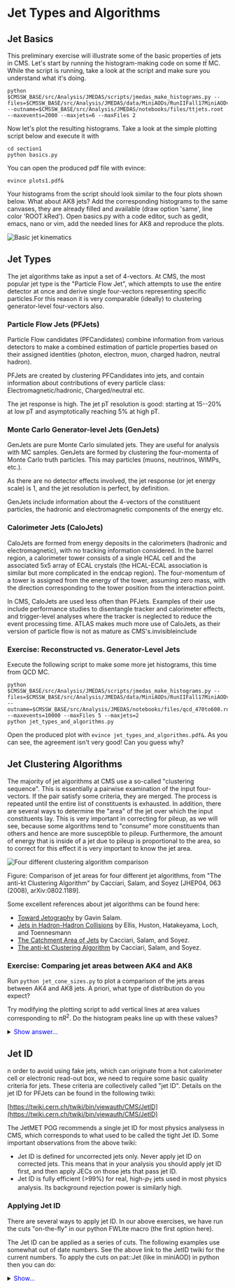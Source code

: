 # Jet Types and Algorithms

## Jet Basics

This preliminary exercise will illustrate some of the basic properties of jets in CMS. Let's start by running the histogram-making code on some $t\bar{t}$ MC. While the script is running, take a look at the script and make sure you understand what it's doing.

```
python $CMSSW_BASE/src/Analysis/JMEDAS/scripts/jmedas_make_histograms.py --files=$CMSSW_BASE/src/Analysis/JMEDAS/data/MiniAODs/RunIIFall17MiniAODv2/ttjets2023.txt --outname=$CMSSW_BASE/src/Analysis/JMEDAS/notebooks/files/ttjets.root --maxevents=2000 --maxjets=6 --maxFiles 2
```

Now let's plot the resulting histograms. Take a look at the simple plotting script below and execute it with

```
cd section1
python basics.py
```
You can open the produced pdf file with evince:

```
evince plots1.pdf&
```

Your histograms from the script should look similar to the four plots shown below. What about AK8 jets? Add the corresponding histograms to the same canvases, they are already filled and available (draw option 'same', line color 'ROOT.kRed').
Open basics.py with a code editor, such as gedit, emacs, nano or vim, add the needed lines for AK8 and reproduce the plots.

![Basic jet kinematics](../notebooks/files/plots1.png)

## Jet Types

The jet algorithms take as input a set of 4-vectors. At CMS, the most popular jet type is the "Particle Flow Jet", which attempts to use the entire detector at once and derive single four-vectors representing specific particles.For this reason it is very comparable (ideally) to clustering generator-level four-vectors also.

### Particle Flow Jets (PFJets)

Particle Flow candidates (PFCandidates) combine information from various detectors to make a combined estimation of particle properties based on their assigned identities (photon, electron, muon, charged hadron, neutral hadron).

PFJets are created by clustering PFCandidates into jets, and contain information about contributions of every particle class: Electromagnetic/hadronic, Charged/neutral etc.

The jet response is high. The jet pT resolution is good: starting at 15--20% at low pT and asymptotically reaching 5% at high pT.

### Monte Carlo Generator-level Jets (GenJets)

GenJets are pure Monte Carlo simulated jets. They are useful for analysis with MC samples. GenJets are formed by clustering the four-momenta of Monte Carlo truth particles. This may  particles (muons, neutrinos, WIMPs, etc.).

As there are no detector effects involved, the jet response (or jet energy scale) is 1, and the jet resolution is perfect, by definition.

GenJets include information about the 4-vectors of the constituent particles, the hadronic and electromagnetic components of the energy etc.

### Calorimeter Jets (CaloJets)

CaloJets are formed from energy deposits in the calorimeters (hadronic and electromagnetic), with no tracking information considered. In the barrel region, a calorimeter tower consists of a single HCAL cell and the associated 5x5 array of ECAL crystals (the HCAL-ECAL association is similar but more complicated in the endcap region). The four-momentum of a tower is assigned from the energy of the tower, assuming zero mass, with the direction corresponding to the tower position from the interaction point.

In CMS, CaloJets are used less often than PFJets. Examples of their use include performance studies to disentangle tracker and calorimeter effects, and trigger-level analyses where the tracker is neglected to reduce the event processing time. ATLAS makes much more use of CaloJets, as their version of particle flow is not as mature as CMS's.invisibleinclude 

### Exercise: Reconstructed vs. Generator-Level Jets

Execute the following script to make some more jet histograms, this time from QCD MC. 

```
python $CMSSW_BASE/src/Analysis/JMEDAS/scripts/jmedas_make_histograms.py --files=$CMSSW_BASE/src/Analysis/JMEDAS/data/MiniAODs/RunIIFall17MiniAODv2/QCD_Pt_470to600.txt --outname=$CMSSW_BASE/src/Analysis/JMEDAS/notebooks/files/qcd_470to600.root --maxevents=10000 --maxFiles 5 --maxjets=2
python jet_types_and_algorithms.py
```

Open the produced plot with `evince jet_types_and_algorithms.pdf&`. As you can see, the agreement isn't very good! Can you guess why?

## Jet Clustering Algorithms

The majority of jet algorithms at CMS use a so-called "clustering sequence". This is essentially a pairwise examination of the input four-vectors. If the pair satisfy some criteria, they are merged. The process is repeated until the entire list of constituents is exhausted. In addition, there are several ways to determine the "area" of the jet over which the input constituents lay. This is very important in correcting for pileup, as we will see, because some algorithms tend to "consume" more constituents than others and hence are more susceptible to pileup. Furthermore, the amount of energy that is inside of a jet due to pileup is proportional to the area, so to correct for this effect it is very important to know the jet area.

![Four different clustering algorithm comparison](../notebooks/files/JHEP04_2008_063.jpg)

Figure: Comparison of jet areas for four different jet algorithms, from "The anti-kt Clustering Algorithm" by Cacciari, Salam, and Soyez [JHEP04, 063 (2008), arXiv:0802.1189].

Some excellent references about jet algorithms can be found here:

- [Toward Jetography](http://arxiv.org/abs/0906.1833) by Gavin Salam.
- [Jets in Hadron-Hadron Collisions](http://arxiv.org/abs/0712.2447) by Ellis, Huston, Hatakeyama, Loch, and Toennesmann
- [The Catchment Area of Jets](http://arxiv.org/abs/0802.1188) by Cacciari, Salam, and Soyez.
- [The anti-kt Clustering Algorithm](http://arxiv.org/abs/0802.1189) by Cacciari, Salam, and Soyez.

### Exercise: Comparing jet areas between AK4 and AK8

Run `python jet_cone_sizes.py` to plot a comparison of the jets areas between AK4 and AK8 jets. A priori, what type of distribution do you expect?

Try modifying the plotting script to add vertical lines at area values corresponding to $\pi R^2$. Do the histogram peaks line up with these values?

<details>
<summary>
    <font color='blue'>Show answer...</font>
</summary>

The histograms indeed peak at the expected value of $\pi R^2$. 
```
line_ak4 = ROOT.TLine(math.pi * 0.4**2, 0., math.pi * 0.4**2, frame.GetMaximum())
line_ak4.SetLineWidth(2)
line_ak4.SetLineStyle(2)
line_ak4.SetLineColor(ROOT.kGray)
line_ak4.Draw()

line_ak8 = ROOT.TLine(math.pi * 0.8**2, 0., math.pi * 0.8**2, frame.GetMaximum())
line_ak8.SetLineWidth(2)
line_ak8.SetLineStyle(2)
line_ak8.SetLineColor(ROOT.kGray)
line_ak8.Draw()
```
</details>

## Jet ID

n order to avoid using fake jets, which can originate from a hot calorimeter cell or electronic read-out box, we need to require some basic quality criteria for jets. These criteria are collectively called "jet ID". Details on the jet ID for PFJets can be found in the following twiki:

[https://twiki.cern.ch/twiki/bin/viewauth/CMS/JetID](https://twiki.cern.ch/twiki/bin/viewauth/CMS/JetID)

The JetMET POG recommends a single jet ID for most physics analysess in CMS, which corresponds to what used to be called the tight Jet ID. Some important observations from the above twiki:

- Jet ID is defined for uncorrected jets only. Never apply jet ID on corrected jets. This means that in your analysis you should apply jet ID first, and then apply JECs on those jets that pass jet ID.
- Jet ID is fully efficient (>99%) for real, high-$p_{\mathrm{T}}$ jets used in most physics analysis. Its background rejection power is similarly high.

### Applying Jet ID

There are several ways to apply jet ID. In our above exercises, we have run the cuts "on-the-fly" in our python FWLite macro (the first option here). 


The Jet ID can be applied as a series of cuts. The following examples use somewhat out of date numbers. See the above link to the JetID twiki for the current numbers. To apply the cuts on pat::Jet (like in miniAOD) in python then you can do:

<details>
<summary>
    <font color='blue'>Show...</font>
</summary>

```
# Apply jet ID to uncorrected jet
nhf = jet.neutralHadronEnergy() / uncorrJet.E()
nef = jet.neutralEmEnergy() / uncorrJet.E()
chf = jet.chargedHadronEnergy() / uncorrJet.E()
cef = jet.chargedEmEnergy() / uncorrJet.E()
nconstituents = jet.numberOfDaughters()
nch = jet.chargedMultiplicity()
goodJet = 
  nhf < 0.99 && 
  nef < 0.99 && 
  chf > 0.00 && 
  cef < 0.99 && 
  nconstituents > 1 && 
  nch > 0
```
</details>
